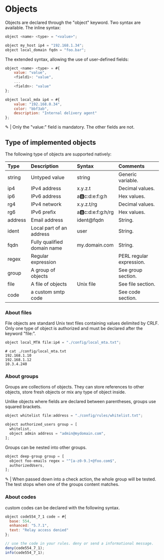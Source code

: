 # Objects

Objects are declared through the "object" keyword. Two syntax are available.
The inline syntax:

```js
object <name> <type> = "<value>";
```

```js
object my_host ip4 = "192.168.1.34";
object local_domain fqdn = "foo.bar";
```

The extended syntax, allowing the use of user-defined fields:

```js
object <name> <type> = #{
    value: "value",
    <field1>: "value",
    ...
    <fieldn>: "value"
};
```

```js
object local_mda ip4 = #{
    value: "192.168.0.34",
    color: "bbf3ab",
    description: "Internal delivery agent"
};
```

&#9998; | Only the "value:" field is mandatory. The other fields are not.

## Type of implemented objects

The following type of objects are supported natively:

| Type    | Description                 | Syntax                | Comments                 |
| :------ | :-------------------------- | :-------------------- | :----------------------- |
| string  | Untyped value               | string                | Generic variable.        |
| ip4     | IPv4 address                | x.y.z.t               | Decimal values.          |
| ip6     | IPv6 address                | a:b:c:d:e:f:g:h       | Hex values.              |
| rg4     | IPv4 network                | x.y.z.t/rg            | Decimal values.          |
| rg6     | IPv6 prefix                 | a:b:c:d:e:f:g:h/rg    | Hex values.              |
| address | Email address               | ident@fqdn            | String.                  |
| ident   | Local part of an address    | user                  | String.                  |
| fqdn    | Fully qualified domain name | my&#46;domain&#46;com | String.                  |
| regex   | Regular expression          |                       | PERL regular expression. |
| group   | A group of objects          |                       | See group section.       |
| file    | A file of objects           | Unix file             | See file section.        |
| code    | a custom smtp code          |                       | See code section.        |

### About files

File objects are standard Unix text files containing values delimited by CRLF.
Only one type of object is authorized and must be declared after the keyword "file:".

```c
object local_MTA file:ip4 = "./config/local_mta.txt";
```

```shell
# cat ./config/local_mta.txt
192.168.1.10
192.168.1.12
10.3.4.240
```

### About groups

Groups are collections of objects. They can store references to other objects, store fresh objects or mix any type of object inside.

Unlike objects where fields are declared between parentheses, groups use squared brackets.

```js
object whitelist file:address = "./config/rules/whitelist.txt";

object authorized_users group = [
  whitelist,
  object admin address = "admin@mydomain.com",
];
```

Groups can be nested into other groups.

```js
object deep-group group = [
  object foo-emails regex = "^[a-z0-9.]+@foo.com$",
  authorizedUsers,
];
```

&#9998; | When passed down into a check action, the whole group will be tested. The test stops when one of the groups content matches.

### About codes

custom codes can be declared with the following syntax.

```js
object code554_7_1 code = #{
  base: 554,
  enhanced: "5.7.1",
  text: "Relay access denied"
};

// use the code in your rules. deny or send a informational message.
deny(code554_7_1);
info(code554_7_1);
```